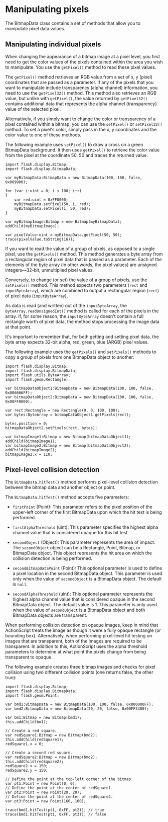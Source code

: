 # Manipulating pixels

<div>

The BitmapData class contains a set of methods that allow you to manipulate
pixel data values.

</div>

<div>

## Manipulating individual pixels

<div>

When changing the appearance of a bitmap image at a pixel level, you first need
to get the color values of the pixels contained within the area you wish to
manipulate. You use the `getPixel()` method to read these pixel values.

The `getPixel()` method retrieves an RGB value from a set of x, y (pixel)
coordinates that are passed as a parameter. If any of the pixels that you want
to manipulate include transparency (alpha channel) information, you need to use
the `getPixel32()` method. This method also retrieves an RGB value, but unlike
with `getPixel()`, the value returned by `getPixel32()` contains additional data
that represents the alpha channel (transparency) value of the selected pixel.

Alternatively, if you simply want to change the color or transparency of a pixel
contained within a bitmap, you can use the `setPixel()` or `setPixel32()`
method. To set a pixel's color, simply pass in the x, y coordinates and the
color value to one of these methods.

The following example uses `setPixel()` to draw a cross on a green BitmapData
background. It then uses `getPixel()` to retrieve the color value from the pixel
at the coordinate 50, 50 and traces the returned value.

    import flash.display.Bitmap;
    import flash.display.BitmapData;

    var myBitmapData:BitmapData = new BitmapData(100, 100, false, 0x009900);

    for (var i:uint = 0; i < 100; i++)
    {
        var red:uint = 0xFF0000;
        myBitmapData.setPixel(50, i, red);
        myBitmapData.setPixel(i, 50, red);
    }

    var myBitmapImage:Bitmap = new Bitmap(myBitmapData);
    addChild(myBitmapImage);

    var pixelValue:uint = myBitmapData.getPixel(50, 50);
    trace(pixelValue.toString(16));

If you want to read the value of a group of pixels, as opposed to a single
pixel, use the `getPixels()` method. This method generates a byte array from a
rectangular region of pixel data that is passed as a parameter. Each of the
elements of the byte array (in other words, the pixel values) are unsigned
integers—32-bit, unmultiplied pixel values.

Conversely, to change (or set) the value of a group of pixels, use the
`setPixels()` method. This method expects two parameters (`rect` and
`inputByteArray`), which are combined to output a rectangular region (`rect`) of
pixel data (`inputByteArray`).

As data is read (and written) out of the `inputByteArray`, the
`ByteArray.readUnsignedInt()` method is called for each of the pixels in the
array. If, for some reason, the `inputByteArray` doesn't contain a full
rectangle worth of pixel data, the method stops processing the image data at
that point.

It's important to remember that, for both getting and setting pixel data, the
byte array expects 32-bit alpha, red, green, blue (ARGB) pixel values.

The following example uses the `getPixels()` and `setPixels()` methods to copy a
group of pixels from one BitmapData object to another:

    import flash.display.Bitmap;
    import flash.display.BitmapData;
    import flash.utils.ByteArray;
    import flash.geom.Rectangle;

    var bitmapDataObject1:BitmapData = new BitmapData(100, 100, false, 0x006666FF);
    var bitmapDataObject2:BitmapData = new BitmapData(100, 100, false, 0x00FF0000);

    var rect:Rectangle = new Rectangle(0, 0, 100, 100);
    var bytes:ByteArray = bitmapDataObject1.getPixels(rect);

    bytes.position = 0;
    bitmapDataObject2.setPixels(rect, bytes);

    var bitmapImage1:Bitmap = new Bitmap(bitmapDataObject1);
    addChild(bitmapImage1);
    var bitmapImage2:Bitmap = new Bitmap(bitmapDataObject2);
    addChild(bitmapImage2);
    bitmapImage2.x = 110;

</div>

</div>

<div>

## Pixel-level collision detection

<div>

The `BitmapData.hitTest()` method performs pixel-level collision detection
between the bitmap data and another object or point.

The `BitmapData.hitTest()` method accepts five parameters:

- `firstPoint` (Point): This parameter refers to the pixel position of the
  upper-left corner of the first BitmapData upon which the hit test is being
  performed.

- `firstAlphaThreshold` (uint): This parameter specifies the highest alpha
  channel value that is considered opaque for this hit test.

- `secondObject` (Object): This parameter represents the area of impact. The
  `secondObject` object can be a Rectangle, Point, Bitmap, or BitmapData object.
  This object represents the hit area on which the collision detection is being
  performed.

- `secondBitmapDataPoint` (Point): This optional parameter is used to define a
  pixel location in the second BitmapData object. This parameter is used only
  when the value of `secondObject` is a BitmapData object. The default is
  `null`.

- `secondAlphaThreshold` (uint): This optional parameter represents the highest
  alpha channel value that is considered opaque in the second BitmapData object.
  The default value is 1. This parameter is only used when the value of
  `secondObject` is a BitmapData object and both BitmapData objects are
  transparent.

When performing collision detection on opaque images, keep in mind that
ActionScript treats the image as though it were a fully opaque rectangle (or
bounding box). Alternatively, when performing pixel-level hit testing on images
that are transparent, both of the images are required to be transparent. In
addition to this, ActionScript uses the alpha threshold parameters to determine
at what point the pixels change from being transparent to opaque.

The following example creates three bitmap images and checks for pixel collision
using two different collision points (one returns false, the other true):

    import flash.display.Bitmap;
    import flash.display.BitmapData;
    import flash.geom.Point;

    var bmd1:BitmapData = new BitmapData(100, 100, false, 0x000000FF);
    var bmd2:BitmapData = new BitmapData(20, 20, false, 0x00FF3300);

    var bm1:Bitmap = new Bitmap(bmd1);
    this.addChild(bm1);

    // Create a red square.
    var redSquare1:Bitmap = new Bitmap(bmd2);
    this.addChild(redSquare1);
    redSquare1.x = 0;

    // Create a second red square.
    var redSquare2:Bitmap = new Bitmap(bmd2);
    this.addChild(redSquare2);
    redSquare2.x = 150;
    redSquare2.y = 150;

    // Define the point at the top-left corner of the bitmap.
    var pt1:Point = new Point(0, 0);
    // Define the point at the center of redSquare1.
    var pt2:Point = new Point(20, 20);
    // Define the point at the center of redSquare2.
    var pt3:Point = new Point(160, 160);

    trace(bmd1.hitTest(pt1, 0xFF, pt2)); // true
    trace(bmd1.hitTest(pt1, 0xFF, pt3)); // false

</div>

</div>
